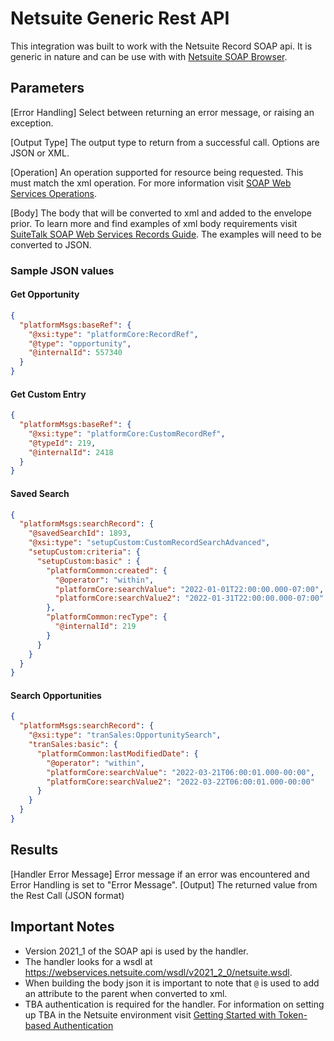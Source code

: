 # Netsuite Generic Rest API
This integration was built to work with the Netsuite Record SOAP api. It is generic in nature and can be use with with [Netsuite SOAP Browser](https://system.netsuite.com/help/helpcenter/en_US/srbrowser/Browser2021_2/schema/record/account.html). 

## Parameters
[Error Handling]
  Select between returning an error message, or raising an exception.

[Output Type]
  The output type to return from a successful call.  Options are JSON or XML.

[Operation]
  An operation supported for resource being requested.  This must match the xml operation.  For more information visit [SOAP Web Services Operations](https://docs.oracle.com/en/cloud/saas/netsuite/ns-online-help/chapter_N3477815.html).

[Body]
  The body that will be converted to xml and added to the envelope prior. To learn more and find examples of xml body requirements visit [SuiteTalk SOAP Web Services Records Guide](https://docs.oracle.com/en/cloud/saas/netsuite/ns-online-help/book_156388697975.html).  The examples will need to be converted to JSON.

### Sample JSON values
#### Get Opportunity
``` json
{
  "platformMsgs:baseRef": {
    "@xsi:type": "platformCore:RecordRef",
    "@type": "opportunity",
    "@internalId": 557340
  }
}
```
#### Get Custom Entry
``` json
{
  "platformMsgs:baseRef": {
    "@xsi:type": "platformCore:CustomRecordRef",
    "@typeId": 219,
    "@internalId": 2418
  }
}
```
#### Saved Search 
``` json
{
  "platformMsgs:searchRecord": {
    "@savedSearchId": 1893,
    "@xsi:type": "setupCustom:CustomRecordSearchAdvanced",
    "setupCustom:criteria": {
      "setupCustom:basic" : {
        "platformCommon:created": {
          "@operator": "within",
          "platformCore:searchValue": "2022-01-01T22:00:00.000-07:00",
          "platformCore:searchValue2": "2022-01-31T22:00:00.000-07:00"
        },
        "platformCommon:recType": {
          "@internalId": 219
        }
      }
    }
  }
}
```

#### Search Opportunities
``` json
{
  "platformMsgs:searchRecord": {
    "@xsi:type": "tranSales:OpportunitySearch",
    "tranSales:basic": {
      "platformCommon:lastModifiedDate": {
        "@operator": "within",
        "platformCore:searchValue": "2022-03-21T06:00:01.000-00:00",
        "platformCore:searchValue2": "2022-03-22T06:00:01.000-00:00"
      }
    }
  }
}
```

## Results
[Handler Error Message]
  Error message if an error was encountered and Error Handling is set to "Error Message".
[Output]
    The returned value from the Rest Call (JSON format)

## Important Notes
* Version 2021_1 of the SOAP api is used by the handler.
* The handler looks for a wsdl at https://webservices.netsuite.com/wsdl/v2021_2_0/netsuite.wsdl.
* When building the body json it is important to note that `@` is used to add an attribute to the parent when converted to xml.  
* TBA authentication is required for the handler.  For information on setting up TBA in the Netsuite environment visit [Getting Started with Token-based Authentication](https://docs.oracle.com/en/cloud/saas/netsuite/ns-online-help/section_4247337262.html)
